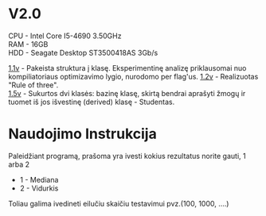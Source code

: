 # V2.0
CPU - Intel Core I5-4690 3.50GHz <br/>
RAM - 16GB <br/>
HDD - Seagate Desktop ST3500418AS 3Gb/s <br/>

[1.1v](https://github.com/RolandGulbinovic/ObjektProg_2/tree/1.1v) - Pakeista struktura į klasę. Eksperimentinę analizę priklausomai nuo kompiliatoriaus optimizavimo lygio, nurodomo per flag'us.
[1.2v](https://github.com/RolandGulbinovic/ObjektProg_2/tree/1.2v) - Realizuotas "Rule of three". <br/>
[1.5v](https://github.com/RolandGulbinovic/ObjektProg_2/tree/1.5v) - Sukurtos dvi klasės: bazinę klasę, skirtą bendrai aprašyti žmogų ir tuomet iš jos išvestinę (derived) klasę - Studentas.

# Naudojimo Instrukcija

<p> Paleidžiant programą, prašoma yra ivesti  kokius rezultatus norite gauti, 1 arba 2<p/>

* 1 - Mediana
* 2 - Vidurkis

<p>Toliau galima ivedineti eilučiu skaičiu testavimui pvz.(100, 1000, ....) <p/>
